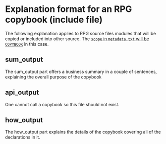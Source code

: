 # Explanation format for an RPG copybook (include file)

The following explanation applies to RPG source files modules that will be copied or included into other source.
The [`scope` in `metadata.txt` will be `COPYBOOK`](/pages/metadata.txt###scope) in this case.

## sum_output

The sum_output part offers a business summary in a couple of sentences, explaining the overall purpose of the copybook

## api_output

One cannot call a copybook so this file should not exist.

## how_output

The how_output part explains the details of the copybook covering all of the declarations in it.
